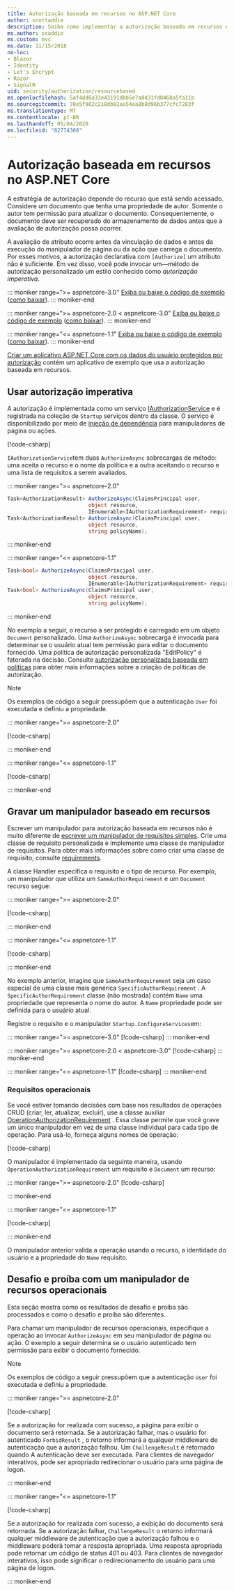 ```yaml
---
title: Autorização baseada em recursos no ASP.NET Core
author: scottaddie
description: Saiba como implementar a autorização baseada em recursos em um aplicativo ASP.NET Core quando um atributo de autorização não for suficiente.
ms.author: scaddie
ms.custom: mvc
ms.date: 11/15/2018
no-loc:
- Blazor
- Identity
- Let's Encrypt
- Razor
- SignalR
uid: security/authorization/resourcebased
ms.openlocfilehash: 5af4dd6a33e43191dbb5e7a8431fd8468a5fa11b
ms.sourcegitcommit: 70e5f982c218db82aa54aa8b8d96b377cfc7283f
ms.translationtype: MT
ms.contentlocale: pt-BR
ms.lasthandoff: 05/04/2020
ms.locfileid: "82774308"
---
```

# <a name="resource-based-authorization-in-aspnet-core"></a>Autorização baseada em recursos no ASP.NET Core

A estratégia de autorização depende do recurso que está sendo acessado. Considere um documento que tenha uma propriedade de autor. Somente o autor tem permissão para atualizar o documento. Consequentemente, o documento deve ser recuperado do armazenamento de dados antes que a avaliação de autorização possa ocorrer.

A avaliação de atributo ocorre antes da vinculação de dados e antes da execução do manipulador de página ou da ação que carrega o documento. Por esses motivos, a autorização declarativa com `[Authorize]` um atributo não é suficiente. Em vez disso, você pode invocar um&mdash;método de autorização personalizado um estilo conhecido como *autorização imperativa*.

::: moniker range=">= aspnetcore-3.0"
[Exiba ou baixe o código de exemplo](https://github.com/dotnet/AspNetCore.Docs/tree/master/aspnetcore/security/authorization/resourcebased/samples/3_0) ([como baixar](xref:index#how-to-download-a-sample)).
::: moniker-end

 ::: moniker range=">= aspnetcore-2.0 < aspnetcore-3.0"
[Exiba ou baixe o código de exemplo](https://github.com/dotnet/AspNetCore.Docs/tree/master/aspnetcore/security/authorization/resourcebased/samples/2_2) ([como baixar](xref:index#how-to-download-a-sample)).
::: moniker-end

::: moniker range="<= aspnetcore-1.1"
[Exiba ou baixe o código de exemplo](https://github.com/dotnet/AspNetCore.Docs/tree/master/aspnetcore/security/authorization/resourcebased/samples/1_1) ([como baixar](xref:index#how-to-download-a-sample)).
::: moniker-end

[Criar um aplicativo ASP.NET Core com os dados do usuário protegidos por autorização](xref:security/authorization/secure-data) contém um aplicativo de exemplo que usa a autorização baseada em recursos.

## <a name="use-imperative-authorization"></a>Usar autorização imperativa

A autorização é implementada como um serviço [IAuthorizationService](/dotnet/api/microsoft.aspnetcore.authorization.iauthorizationservice) e é registrada na coleção de `Startup` serviços dentro da classe. O serviço é disponibilizado por meio de [injeção de dependência](xref:fundamentals/dependency-injection) para manipuladores de página ou ações.

[!code-csharp[](resourcebased/samples/3_0/ResourceBasedAuthApp2/Controllers/DocumentController.cs?name=snippet_IAuthServiceDI&highlight=6)]

`IAuthorizationService`tem duas `AuthorizeAsync` sobrecargas de método: uma aceita o recurso e o nome da política e a outra aceitando o recurso e uma lista de requisitos a serem avaliados.

::: moniker range=">= aspnetcore-2.0"

```csharp
Task<AuthorizationResult> AuthorizeAsync(ClaimsPrincipal user,
                          object resource,
                          IEnumerable<IAuthorizationRequirement> requirements);
Task<AuthorizationResult> AuthorizeAsync(ClaimsPrincipal user,
                          object resource,
                          string policyName);
```

::: moniker-end

::: moniker range="<= aspnetcore-1.1"

```csharp
Task<bool> AuthorizeAsync(ClaimsPrincipal user,
                          object resource,
                          IEnumerable<IAuthorizationRequirement> requirements);
Task<bool> AuthorizeAsync(ClaimsPrincipal user,
                          object resource,
                          string policyName);
```

::: moniker-end

<a name="security-authorization-resource-based-imperative"></a>

No exemplo a seguir, o recurso a ser protegido é carregado em um objeto `Document` personalizado. Uma `AuthorizeAsync` sobrecarga é invocada para determinar se o usuário atual tem permissão para editar o documento fornecido. Uma política de autorização personalizada "EditPolicy" é fatorada na decisão. Consulte [autorização personalizada baseada em políticas](xref:security/authorization/policies) para obter mais informações sobre a criação de políticas de autorização.

> [!NOTE]
> Os exemplos de código a seguir pressupõem que a autenticação `User` foi executada e definiu a propriedade.

::: moniker range=">= aspnetcore-2.0"

[!code-csharp[](resourcebased/samples/3_0/ResourceBasedAuthApp2/Pages/Document/Edit.cshtml.cs?name=snippet_DocumentEditHandler)]

::: moniker-end

::: moniker range="<= aspnetcore-1.1"

[!code-csharp[](resourcebased/samples/1_1/ResourceBasedAuthApp1/Controllers/DocumentController.cs?name=snippet_DocumentEditAction)]

::: moniker-end

## <a name="write-a-resource-based-handler"></a>Gravar um manipulador baseado em recursos

Escrever um manipulador para autorização baseada em recursos não é muito diferente de [escrever um manipulador de requisitos simples](xref:security/authorization/policies#security-authorization-policies-based-authorization-handler). Crie uma classe de requisito personalizada e implemente uma classe de manipulador de requisitos. Para obter mais informações sobre como criar uma classe de requisito, consulte [requirements](xref:security/authorization/policies#requirements).

A classe Handler especifica o requisito e o tipo de recurso. Por exemplo, um manipulador que utiliza um `SameAuthorRequirement` e um `Document` recurso segue:

::: moniker range=">= aspnetcore-2.0"

[!code-csharp[](resourcebased/samples/3_0/ResourceBasedAuthApp2/Services/DocumentAuthorizationHandler.cs?name=snippet_HandlerAndRequirement)]

::: moniker-end

::: moniker range="<= aspnetcore-1.1"

[!code-csharp[](resourcebased/samples/1_1/ResourceBasedAuthApp1/Services/DocumentAuthorizationHandler.cs?name=snippet_HandlerAndRequirement)]

::: moniker-end

No exemplo anterior, imagine que `SameAuthorRequirement` seja um caso especial de uma classe mais genérica `SpecificAuthorRequirement` . A `SpecificAuthorRequirement` classe (não mostrada) contém `Name` uma propriedade que representa o nome do autor. A `Name` propriedade pode ser definida para o usuário atual.

Registre o requisito e o manipulador `Startup.ConfigureServices`em:

::: moniker range=">= aspnetcore-3.0"
[!code-csharp[](resourcebased/samples/3_0/ResourceBasedAuthApp2/Startup.cs?name=snippet_ConfigureServicesSample&highlight=4-8,10)]
::: moniker-end

 ::: moniker range=">= aspnetcore-2.0 < aspnetcore-3.0"
[!code-csharp[](resourcebased/samples/2_2/ResourceBasedAuthApp2/Startup.cs?name=snippet_ConfigureServicesSample&highlight=3-7,9)]
::: moniker-end

::: moniker range="<= aspnetcore-1.1"
[!code-csharp[](resourcebased/samples/1_1/ResourceBasedAuthApp1/Startup.cs?name=snippet_ConfigureServicesSample&highlight=3-7,9)]
::: moniker-end

### <a name="operational-requirements"></a>Requisitos operacionais

Se você estiver tomando decisões com base nos resultados de operações CRUD (criar, ler, atualizar, excluir), use a classe auxiliar [OperationAuthorizationRequirement](/dotnet/api/microsoft.aspnetcore.authorization.infrastructure.operationauthorizationrequirement) . Essa classe permite que você grave um único manipulador em vez de uma classe individual para cada tipo de operação. Para usá-lo, forneça alguns nomes de operação:

[!code-csharp[](resourcebased/samples/3_0/ResourceBasedAuthApp2/Services/DocumentAuthorizationCrudHandler.cs?name=snippet_OperationsClass)]

O manipulador é implementado da seguinte maneira, usando `OperationAuthorizationRequirement` um requisito e `Document` um recurso:

 ::: moniker range=">= aspnetcore-2.0"
[!code-csharp[](resourcebased/samples/3_0/ResourceBasedAuthApp2/Services/DocumentAuthorizationCrudHandler.cs?name=snippet_Handler)]

::: moniker-end

::: moniker range="<= aspnetcore-1.1"

[!code-csharp[](resourcebased/samples/1_1/ResourceBasedAuthApp1/Services/DocumentAuthorizationCrudHandler.cs?name=snippet_Handler)]

::: moniker-end

O manipulador anterior valida a operação usando o recurso, a identidade do usuário e a propriedade do `Name` requisito.

## <a name="challenge-and-forbid-with-an-operational-resource-handler"></a>Desafio e proíba com um manipulador de recursos operacionais

Esta seção mostra como os resultados de desafio e proíba são processados e como o desafio e proíba são diferentes.

Para chamar um manipulador de recursos operacionais, especifique a operação ao invocar `AuthorizeAsync` em seu manipulador de página ou ação. O exemplo a seguir determina se o usuário autenticado tem permissão para exibir o documento fornecido.

> [!NOTE]
> Os exemplos de código a seguir pressupõem que a autenticação `User` foi executada e definiu a propriedade.

::: moniker range=">= aspnetcore-2.0"

[!code-csharp[](resourcebased/samples/3_0/ResourceBasedAuthApp2/Pages/Document/View.cshtml.cs?name=snippet_DocumentViewHandler&highlight=10-11)]

Se a autorização for realizada com sucesso, a página para exibir o documento será retornada. Se a autorização falhar, mas o usuário for autenticado `ForbidResult` , o retorno informará a qualquer middleware de autenticação que a autorização falhou. Um `ChallengeResult` é retornado quando A autenticação deve ser executada. Para clientes de navegador interativos, pode ser apropriado redirecionar o usuário para uma página de logon.

::: moniker-end

::: moniker range="<= aspnetcore-1.1"

[!code-csharp[](resourcebased/samples/1_1/ResourceBasedAuthApp1/Controllers/DocumentController.cs?name=snippet_DocumentViewAction&highlight=11-12)]

Se a autorização for realizada com sucesso, a exibição do documento será retornada. Se a autorização falhar, `ChallengeResult` o retorno informará qualquer middleware de autenticação que a autorização falhou e o middleware poderá tomar a resposta apropriada. Uma resposta apropriada pode retornar um código de status 401 ou 403. Para clientes de navegador interativos, isso pode significar o redirecionamento do usuário para uma página de logon.

::: moniker-end
